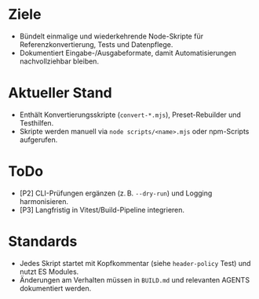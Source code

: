 # Ziele
- Bündelt einmalige und wiederkehrende Node-Skripte für Referenzkonvertierung, Tests und Datenpflege.
- Dokumentiert Eingabe-/Ausgabeformate, damit Automatisierungen nachvollziehbar bleiben.

# Aktueller Stand
- Enthält Konvertierungsskripte (`convert-*.mjs`), Preset-Rebuilder und Testhilfen.
- Skripte werden manuell via `node scripts/<name>.mjs` oder npm-Scripts aufgerufen.

# ToDo
- [P2] CLI-Prüfungen ergänzen (z. B. `--dry-run`) und Logging harmonisieren.
- [P3] Langfristig in Vitest/Build-Pipeline integrieren.

# Standards
- Jedes Skript startet mit Kopfkommentar (siehe `header-policy` Test) und nutzt ES Modules.
- Änderungen am Verhalten müssen in `BUILD.md` und relevanten AGENTS dokumentiert werden.
